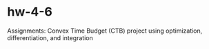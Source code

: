 # hw-4-6
Assignments: Convex Time Budget (CTB) project using optimization, differentiation, and integration
